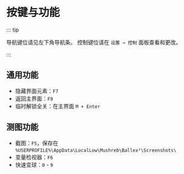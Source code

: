 # 按键与功能

::: tip

导航键位请见左下角导航条。
控制键位请在 `设置 → 控制` 面板查看和更改。

:::

## 通用功能

- 隐藏界面元素：`F7`
- 返回主界面：`F9`
- 临时解锁全关：在主界面 `M + Enter`

## 测图功能

- 截图：`F5`，保存在 `%USERPROFILE%\AppData\LocalLow\Mushreb\Ballex²\Screenshots\`
- 变量检视器：`F6`
- 快速变球：`0` - `9`
